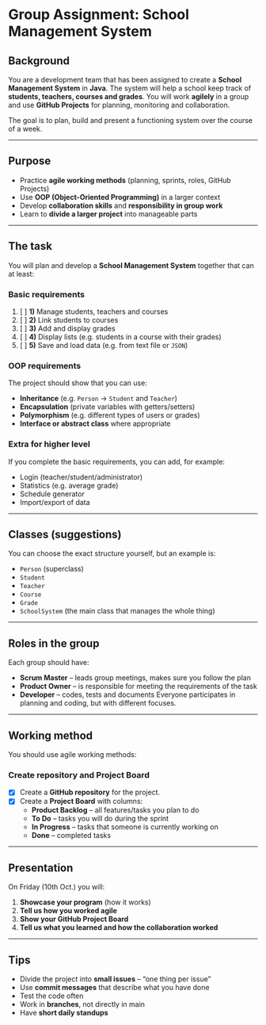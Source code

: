 # Group Assignment: School Management System
## Background
You are a development team that has been assigned to create a **School Management System** in **Java**.
The system will help a school keep track of **students, teachers, courses and grades**.
You will work **agilely** in a group and use **GitHub Projects** for planning, monitoring and collaboration.

The goal is to plan, build and present a functioning system over the course of a week.

---

## Purpose
* Practice **agile working methods** (planning, sprints, roles, GitHub Projects)
* Use **OOP (Object-Oriented Programming)** in a larger context
* Develop **collaboration skills** and **responsibility in group work**
* Learn to **divide a larger project** into manageable parts

---

## The task
You will plan and develop a **School Management System** together that can at least:
### Basic requirements
1. [ ] **1)** Manage students, teachers and courses
2. [ ] **2)** Link students to courses
3. [ ] **3)** Add and display grades
4. [ ] **4)** Display lists (e.g. students in a course with their grades)
5. [ ] **5)** Save and load data (e.g. from text file or `JSON`)
### OOP requirements
The project should show that you can use:
* **Inheritance** (e.g. `Person` → `Student` and `Teacher`)
* **Encapsulation** (private variables with getters/setters)
* **Polymorphism** (e.g. different types of users or grades)
* **Interface or abstract class** where appropriate
### Extra for higher level
If you complete the basic requirements, you can add, for example:
* Login (teacher/student/administrator)
* Statistics (e.g. average grade)
* Schedule generator
* Import/export of data

---

## Classes (suggestions)
You can choose the exact structure yourself, but an example is:
* `Person` (superclass)
* `Student`
* `Teacher`
* `Course`
* `Grade`
* `SchoolSystem` (the main class that manages the whole thing)

---

## Roles in the group
Each group should have:
* **Scrum Master** – leads group meetings, makes sure you follow the plan
* **Product Owner** – is responsible for meeting the requirements of the task
* **Developer** – codes, tests and documents
Everyone participates in planning and coding, but with different focuses.

---

## Working method
You should use agile working methods:
### Create repository and Project Board
* [x] Create a **GitHub repository** for the project.
* [x] Create a **Project Board** with columns:
  * **Product Backlog** – all features/tasks you plan to do
  * **To Do** – tasks you will do during the sprint
  * **In Progress** – tasks that someone is currently working on
  * **Done** – completed tasks

---

## Presentation
On Friday (10th Oct.) you will:
1. **Showcase your program** (how it works)
2. **Tell us how you worked agile**
3. **Show your GitHub Project Board**
4. **Tell us what you learned and how the collaboration worked**

---

## Tips
* Divide the project into **small issues** – “one thing per issue”
* Use **commit messages** that describe what you have done
* Test the code often
* Work in **branches**, not directly in main
* Have **short daily standups**